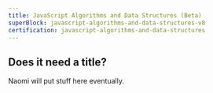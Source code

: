 ```yaml
---
title: JavaScript Algorithms and Data Structures (Beta)
superBlock: javascript-algorithms-and-data-structures-v8
certification: javascript-algorithms-and-data-structures
---
```


## Does it need a title?

Naomi will put stuff here eventually.
